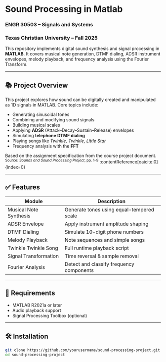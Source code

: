 # Sound Processing in Matlab
### ENGR 30503 – Signals and Systems  
### Texas Christian University – Fall 2025  

This repository implements digital sound synthesis and signal processing in **MATLAB**. It covers musical note generation, DTMF dialing, ADSR instrument envelopes, melody playback, and frequency analysis using the Fourier Transform.

---

## 📚 Project Overview

This project explores how sound can be digitally created and manipulated as 1D signals in MATLAB. Core topics include:

- Generating sinusoidal tones
- Combining and modifying sound signals
- Building musical scales
- Applying **ADSR** (Attack–Decay–Sustain–Release) envelopes
- Simulating **telephone DTMF dialing**
- Playing songs like *Twinkle, Twinkle, Little Star*
- Frequency analysis with the **FFT**

Based on the assignment specification from the course project document.  
<sup>Source: *Sounds and Sound Processing Project*, pp. 1–9</sup> :contentReference[oaicite:0]{index=0}

---

## ✅ Features

| Module | Description |
|--------|-------------|
| Musical Note Synthesis | Generate tones using equal-tempered scale |
| ADSR Envelope | Apply instrument amplitude shaping |
| DTMF Dialing | Simulate 10-digit phone numbers |
| Melody Playback | Note sequences and simple songs |
| Twinkle Twinkle Song | Full runtime playback script |
| Signal Transformation | Time reversal & sample removal |
| Fourier Analysis | Detect and classify frequency components |

---

## 🔧 Requirements

- MATLAB R2021a or later
- Audio playback support
- Signal Processing Toolbox (optional)

---

## 🛠️ Installation

```bash
git clone https://github.com/yourusername/sound-processing-project.git
cd sound-processing-project

